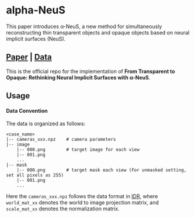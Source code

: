 # alpha-NeuS

This paper introduces α-NeuS, a new method for simultaneously reconstructing thin transparent objects and opaque objects based on neural implicit surfaces (NeuS). 

## [Paper](https://arxiv.org/abs/2106.10689) | [Data](https://www.dropbox.com/scl/fi/q8by01z58c0c6ioba4zq5/data.zip?rlkey=t29d79z51c679ztjvspd8t0pf&st=88igep20&dl=0)
This is the official repo for the implementation of **From Transparent to Opaque: Rethinking Neural Implicit Surfaces with α-NeuS**.

## Usage

#### Data Convention
The data is organized as follows:

```
<case_name>
|-- cameras_xxx.npz    # camera parameters
|-- image
    |-- 000.png        # target image for each view
    |-- 001.png
    ...
|-- mask
    |-- 000.png        # target mask each view (For unmasked setting, set all pixels as 255)
    |-- 001.png
    ...
```

Here the `cameras_xxx.npz` follows the data format in [IDR](https://github.com/lioryariv/idr/blob/main/DATA_CONVENTION.md), where `world_mat_xx` denotes the world to image projection matrix, and `scale_mat_xx` denotes the normalization matrix.
